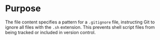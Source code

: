 # Purpose
The file content specifies a pattern for a `.gitignore` file, instructing Git to ignore all files with the `.sh` extension. This prevents shell script files from being tracked or included in version control.
